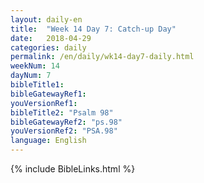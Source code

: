 ```yaml
---
layout: daily-en
title:  "Week 14 Day 7: Catch-up Day"
date:   2018-04-29
categories: daily
permalink: /en/daily/wk14-day7-daily.html
weekNum: 14
dayNum: 7
bibleTitle1: 
bibleGatewayRef1: 
youVersionRef1:
bibleTitle2: "Psalm 98"
bibleGatewayRef2: "ps.98"
youVersionRef2: "PSA.98"
language: English
---
```


{% include BibleLinks.html %}
